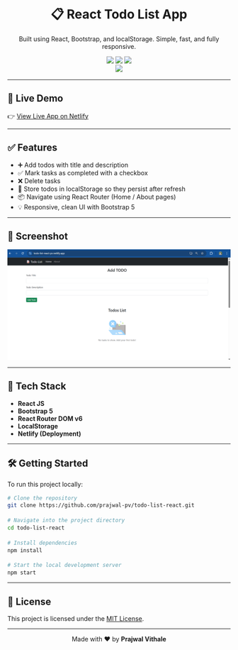 <h1 align="center">📋 React Todo List App</h1>

<p align="center">
  Built using React, Bootstrap, and localStorage. Simple, fast, and fully responsive.
</p>

<p align="center">
  <img src="https://img.shields.io/github/last-commit/PrajwalVithale/Todo-List-react" />
  <img src="https://img.shields.io/github/repo-size/PrajwalVithale/Todo-List-react" />
  <img src="https://img.shields.io/github/issues/PrajwalVithale/Todo-List-react" />
  <br/>
  <a href="https://app.netlify.com/projects/todo-list-react-pv/deploys">
<img src="https://api.netlify.com/api/v1/badges/37aa137a-568d-452f-a834-c3e04fa30149/deploy-status" />
  </a>
</p>


---

## 🔗 Live Demo

👉 [View Live App on Netlify](https://todo-list-react-pv.netlify.app)

---

## ✅ Features

- ➕ Add todos with title and description
- ✅ Mark tasks as completed with a checkbox
- ❌ Delete tasks
- 💾 Store todos in localStorage so they persist after refresh
- 📦 Navigate using React Router (Home / About pages)
- 💡 Responsive, clean UI with Bootstrap 5

---

## 📸 Screenshot

![Todo App Screenshot](./reactjs.png)

---

## 🚀 Tech Stack

- **React JS**
- **Bootstrap 5**
- **React Router DOM v6**
- **LocalStorage**
- **Netlify (Deployment)**

---

## 🛠️ Getting Started

To run this project locally:

```bash
# Clone the repository
git clone https://github.com/prajwal-pv/todo-list-react.git

# Navigate into the project directory
cd todo-list-react

# Install dependencies
npm install

# Start the local development server
npm start

```
---

## 📄 License

This project is licensed under the [MIT License](LICENSE).

---

<p align="center">Made with ❤️ by <strong>Prajwal Vithale</strong></p>

